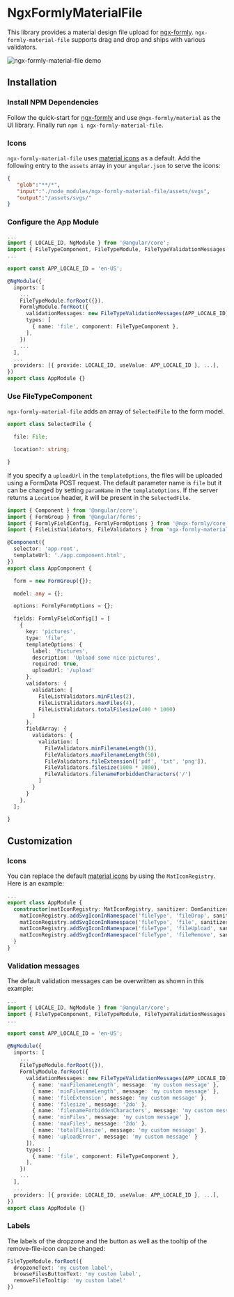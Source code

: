 # NgxFormlyMaterialFile

This library provides a material design file upload for [ngx-formly](https://github.com/ngx-formly/ngx-formly). `ngx-formly-material-file` supports drag and drop and ships with various validators.

![ngx-formly-material-file demo](https://github.com/alEX860111/ngx-formly-material-file/tree/master/projects/ngx-formly-material-file/demo/ngx-formly-material-file.gif)

## Installation

### Install NPM Dependencies
Follow the quick-start for [ngx-formly](https://github.com/ngx-formly/ngx-formly#quick-start) and use `@ngx-formly/material` as the UI library. Finally run `npm i ngx-formly-material-file`.
### Icons
`ngx-formly-material-file` uses [material icons](https://material.io/resources/icons/?style=baseline) as a default. Add the following entry to the `assets` array in your `angular.json` to serve the icons:
```json
{ 
   "glob":"**/*",
   "input":"./node_modules/ngx-formly-material-file/assets/svgs",
   "output":"/assets/svgs/"
}
```
### Configure the App Module
```typescript
...
import { LOCALE_ID, NgModule } from '@angular/core';
import { FileTypeComponent, FileTypeModule, FileTypeValidationMessages } from 'ngx-formly-material-file';
...

export const APP_LOCALE_ID = 'en-US';

@NgModule({
  imports: [
    ...
    FileTypeModule.forRoot({}),
    FormlyModule.forRoot({
      validationMessages: new FileTypeValidationMessages(APP_LOCALE_ID).validationMessages,
      types: [
        { name: 'file', component: FileTypeComponent },
      ],
    })
    ...
  ],
  ...
  providers: [{ provide: LOCALE_ID, useValue: APP_LOCALE_ID }, ...],
})
export class AppModule {}
```
### Use FileTypeComponent
`ngx-formly-material-file` adds an array of `SelectedFile` to the form model.
```typescript
export class SelectedFile {

  file: File;

  location?: string;

}
```
If you specify a `uploadUrl` in the `templateOptions`, the files will be uploaded using a FormData POST request. The default parameter name is `file` but it can be changed by setting `paramName` in the `templateOptions`. If the server returns a `Location` header, it will be present in the `SelectedFile`.
```typescript
import { Component } from '@angular/core';
import { FormGroup } from '@angular/forms';
import { FormlyFieldConfig, FormlyFormOptions } from '@ngx-formly/core';
import { FileListValidators, FileValidators } from 'ngx-formly-material-file';

@Component({
  selector: 'app-root',
  templateUrl: './app.component.html',
})
export class AppComponent {

  form = new FormGroup({});

  model: any = {};

  options: FormlyFormOptions = {};

  fields: FormlyFieldConfig[] = [
    {
      key: 'pictures',
      type: 'file',
      templateOptions: {
        label: 'Pictures',
        description: 'Upload some nice pictures',
        required: true,
        uploadUrl: '/upload'
      },
      validators: {
        validation: [
          FileListValidators.minFiles(2),
          FileListValidators.maxFiles(4),
          FileListValidators.totalFilesize(400 * 1000)
        ]
      },
      fieldArray: {
        validators: {
          validation: [
            FileValidators.minFilenameLength(1),
            FileValidators.maxFilenameLength(50),
            FileValidators.fileExtension(['pdf', 'txt', 'png']),
            FileValidators.filesize(1000 * 1000),
            FileValidators.filenameForbiddenCharacters('/')
          ]
        }
      }
    },
  ];

}
```
## Customization
### Icons
You can replace the default [material icons](https://material.io/resources/icons/?style=baseline) by using the `MatIconRegistry`. Here is an example:
```typescript
...
export class AppModule {
  constructor(matIconRegistry: MatIconRegistry, sanitizer: DomSanitizer) {
    matIconRegistry.addSvgIconInNamespace('fileType', 'fileDrop', sanitizer.bypassSecurityTrustResourceUrl('assets/svgs/solid/file-import.svg'));
    matIconRegistry.addSvgIconInNamespace('fileType', 'file', sanitizer.bypassSecurityTrustResourceUrl('assets/svgs/solid/file.svg'));
    matIconRegistry.addSvgIconInNamespace('fileType', 'fileUpload', sanitizer.bypassSecurityTrustResourceUrl('assets/svgs/solid/file-upload.svg'));
    matIconRegistry.addSvgIconInNamespace('fileType', 'fileRemove', sanitizer.bypassSecurityTrustResourceUrl('assets/svgs/solid/times.svg'));
  }
}
```
### Validation messages
The default validation messages can be overwritten as shown in this example:
```typescript
...
import { LOCALE_ID, NgModule } from '@angular/core';
import { FileTypeComponent, FileTypeModule, FileTypeValidationMessages } from 'ngx-formly-material-file';
...

export const APP_LOCALE_ID = 'en-US';

@NgModule({
  imports: [
    ...
    FileTypeModule.forRoot({}),
    FormlyModule.forRoot({
      validationMessages: new FileTypeValidationMessages(APP_LOCALE_ID).validationMessages.concat([
        { name: 'maxFilenameLength', message: 'my custom message' },
        { name: 'minFilenameLength', message: 'my custom message' },
        { name: 'fileExtension', message: 'my custom message' },
        { name: 'filesize', message: '2do' },
        { name: 'filenameForbiddenCharacters', message: 'my custom message' },
        { name: 'minFiles', message: 'my custom message' },
        { name: 'maxFiles', message: '2do' },
        { name: 'totalFilesize', message: 'my custom message' },
        { name: 'uploadError', message: 'my custom message' }
      ]),
      types: [
        { name: 'file', component: FileTypeComponent },
      ],
    })
    ...
  ],
  ...
  providers: [{ provide: LOCALE_ID, useValue: APP_LOCALE_ID }, ...],
})
export class AppModule {}
```
### Labels
The labels of the dropzone and the button as well as the tooltip of the remove-file-icon can be changed:
```typescript
FileTypeModule.forRoot({
  dropzoneText: 'my custom label',
  browseFilesButtonText: 'my custom label',
  removeFileTooltip: 'my custom label'
})
```
